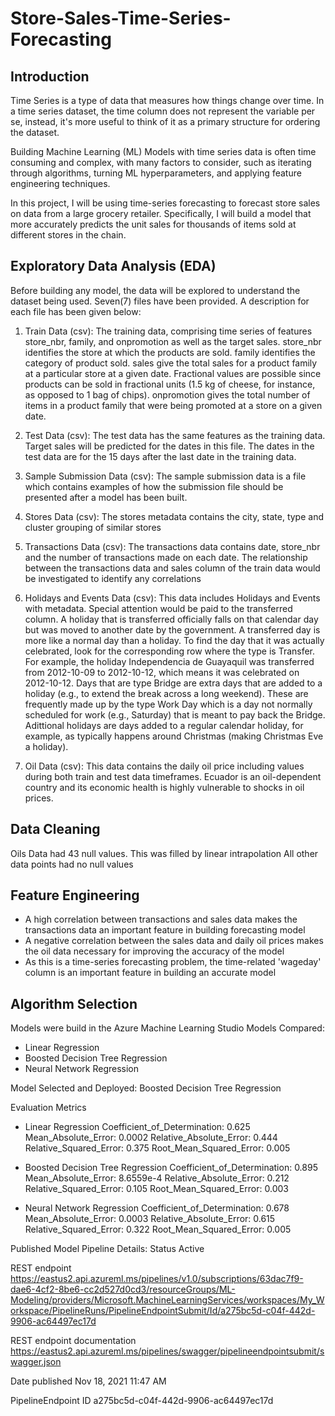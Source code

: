 # Store-Sales-Time-Series-Forecasting

## Introduction
Time Series is a type of data that measures how things change over time. In a time series dataset, the time column does
not represent the variable per se, instead, it's more useful to think of it as a primary structure for ordering the dataset.

Building Machine Learning (ML) Models with time series data is often time consuming and complex, with many factors to 
consider, such as iterating through algorithms, turning ML hyperparameters, and applying feature engineering techniques.

In this project, I will be using time-series forecasting to forecast store sales on data from a large grocery retailer. 
Specifically, I will build a model that more accurately predicts the unit sales for thousands of items sold at different 
stores in the chain.


## Exploratory Data Analysis (EDA)
Before building any model, the data will be explored to understand the dataset being used.
Seven(7) files have been provided. A description for each file has been given below:

1. Train Data (csv):
The training data, comprising time series of features store_nbr, family, and onpromotion as well as the target sales.
store_nbr identifies the store at which the products are sold.
family identifies the category of product sold.
sales give the total sales for a product family at a particular store at a given date. Fractional values are 
possible since products can be sold in fractional units (1.5 kg of cheese, for instance, as opposed to 1 bag of chips).
onpromotion gives the total number of items in a product family that were being promoted at a store on a given date.

2. Test Data (csv):
The test data has the same features as the training data. Target sales will be predicted for the dates in this file.
The dates in the test data are for the 15 days after the last date in the training data.

3. Sample Submission Data (csv):
The sample submission data is a file which contains examples of how the submission file should be presented after a 
model has been built.

4. Stores Data (csv):
The stores metadata contains the city, state, type and cluster grouping of similar stores

5. Transactions Data (csv):
The transactions data contains date, store_nbr and the number of transactions made on each date. 
The relationship between the transactions data and sales column of the train data would be investigated to identify any 
correlations

6. Holidays and Events Data (csv):
This data includes Holidays and Events with metadata. Special attention would be paid to the transferred column. 
A holiday that is transferred officially falls on that calendar day but was moved to another date by the government. 
A transferred day is more like a normal day than a holiday. To find the day that it was actually celebrated, look for 
the corresponding row where the type is Transfer. For example, the holiday Independencia de Guayaquil was transferred 
from 2012-10-09 to 2012-10-12, which means it was celebrated on 2012-10-12. Days that are type Bridge are extra days 
that are added to a holiday (e.g., to extend the break across a long weekend). These are frequently made up by the type 
Work Day which is a day not normally scheduled for work (e.g., Saturday) that is meant to pay back the Bridge. 
Adittional holidays are days added to a regular calendar holiday, for example, as typically happens around Christmas 
(making Christmas Eve a holiday).

7. Oil Data (csv):
This data contains the daily oil price including values during both train and test data timeframes. 
Ecuador is an oil-dependent country and its economic health is highly vulnerable to shocks in oil prices.


## Data Cleaning
Oils Data had 43 null values. This was filled by linear intrapolation
All other data points had no null values


## Feature Engineering
* A high correlation between transactions and sales data makes the transactions data an important feature in building 
forecasting model
* A negative correlation between the sales data and daily oil prices makes the oil data necessary for improving the 
accuracy of the model
* As this is a time-series forecasting problem, the time-related 'wageday' column is an important feature in building 
an accurate model


## Algorithm Selection
Models were build in the Azure Machine Learning Studio
Models Compared:
* Linear Regression
* Boosted Decision Tree Regression
* Neural Network Regression


Model Selected and Deployed:
Boosted Decision Tree Regression


Evaluation Metrics
* Linear Regression
Coefficient_of_Determination: 0.625
Mean_Absolute_Error: 0.0002
Relative_Absolute_Error: 0.444
Relative_Squared_Error: 0.375
Root_Mean_Squared_Error: 0.005

* Boosted Decision Tree Regression
Coefficient_of_Determination: 0.895
Mean_Absolute_Error: 8.6559e-4
Relative_Absolute_Error: 0.212
Relative_Squared_Error: 0.105
Root_Mean_Squared_Error: 0.003

* Neural Network Regression
Coefficient_of_Determination: 0.678
Mean_Absolute_Error: 0.0003
Relative_Absolute_Error: 0.615
Relative_Squared_Error: 0.322
Root_Mean_Squared_Error: 0.005




Published Model Pipeline Details:
Status
Active

REST endpoint
https://eastus2.api.azureml.ms/pipelines/v1.0/subscriptions/63dac7f9-dae6-4cf2-8be6-cc2d527d0cd3/resourceGroups/ML-Modeling/providers/Microsoft.MachineLearningServices/workspaces/My_Workspace/PipelineRuns/PipelineEndpointSubmit/Id/a275bc5d-c04f-442d-9906-ac64497ec17d

REST endpoint documentation
https://eastus2.api.azureml.ms/pipelines/swagger/pipelineendpointsubmit/swagger.json


Date published
Nov 18, 2021 11:47 AM

PipelineEndpoint ID
a275bc5d-c04f-442d-9906-ac64497ec17d

